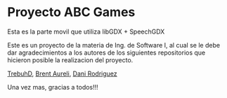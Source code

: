 # Proyecto ABC Games

Esta es la parte movil  que utiliza libGDX + SpeechGDX

Este es un proyecto de la materia de Ing. de Software I, al cual se le debe   
dar agradecimientos a los autores de los siguientes repositorios que hicieron 
posible la realizacion del proyecto.

[TrebuhD](https://github.com/TrebuhD/SpeechGDX), 
[Brent Aureli](https://github.com/BrentAureli/MultiplayerDemo), 
[Dani Rodriguez](https://github.com/danirod/jumpdontdie)

Una vez mas, gracias a todos!!!

